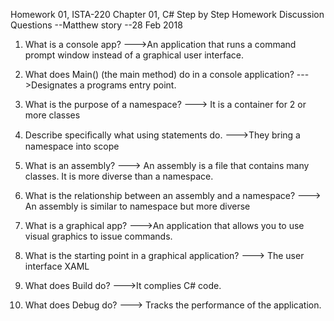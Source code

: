 Homework 01, ISTA-220
Chapter 01, C# Step by Step
Homework Discussion Questions
--Matthew story
--28 Feb 2018



1. What is a console app?
--->An application that runs a command prompt window instead of a graphical user interface.


2. What does Main() (the main method) do in a console application?
--->Designates a programs entry point.


3. What is the purpose of a namespace?
---> It is a container for 2 or more classes


4. Describe speciﬁcally what using statements do.
--->They bring a namespace into scope


5. What is an assembly?
---> An assembly is a file that contains many classes. It is more diverse than a namespace.


6. What is the relationship between an assembly and a namespace?
---> An assembly is similar to namespace but more diverse


7. What is a graphical app?
--->An application that allows you to use visual graphics to issue commands.


8. What is the starting point in a graphical application?
---> The user interface XAML


9. What does Build do?
--->It complies C# code.


10. What does Debug do?
---> Tracks the performance of the application.
